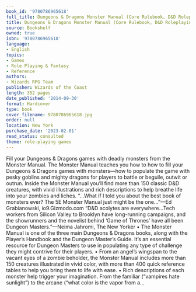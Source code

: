 ```yaml
---
book_id: '9780786965618'
full_title: Dungeons & Dragons Monster Manual (Core Rulebook, D&D Roleplaying Game)
title: Dungeons & Dragons Monster Manual (Core Rulebook, D&D Roleplaying Game)
source: Bookshelf
owned: true
isbn: '9780786965618'
language:
- English
topics:
- Games
- Role Playing & Fantasy
- Reference
authors:
- Wizards RPG Team
publisher: Wizards of the Coast
length: 352 pages
date_published: '2014-09-30'
format: Hardcover
type: book
cover_filename: 9780786965618.jpg
order: null
location: New York
purchase_date: '2023-02-01'
read_status: consulted
theme: role-playing games
---
```

Fill your Dungeons & Dragons games with deadly monsters from the Monster Manual.
The Monster Manual teaches you how to how to fill your Dungeons & Dragons games with monsters—how to populate the game with pesky goblins and mighty dragons for players to battle or beguile, outwit or outrun.
Inside the Monster Manual you’ll find more than 150 classic D&D creatures, with vivid illustrations and rich descriptions to help breathe life into your zombies and liches.
“…What if I told you about the best book of monsters ever? The 5E Monster Manual just might be the one...”—Ed Grabianowski, io9.Gizmodo.com
“D&D acolytes are everywhere...Tech workers from Silicon Valley to Brooklyn have long-running campaigns, and the showrunners and the novelist behind ‘Game of Thrones’ have all been Dungeon Masters.”—Neima Jahromi, The New Yorker
• The Monster Manual is one of the three main Dungeons & Dragons books, along with the Player’s Handbook and the Dungeon Master’s Guide. It’s an essential resource for Dungeon Masters to use in populating any type of challenge they might contrive for their players.
• From an angel’s wingspan to the vacant eyes of a zombie beholder, the Monster Manual includes more than 150 creatures illustrated in vivid color, with more than 400 quick reference tables to help you bring them to life with ease.
• Rich descriptions of each monster help trigger your imagination. From the familiar (“vampires hate sunlight”) to the arcane (“what color is the vapor from a...
